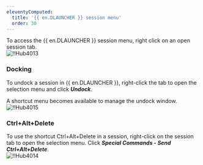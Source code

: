 ```yaml
---
eleventyComputed:
  title: '{{ en.DLAUNCHER }} session menu'
  order: 30
---
```

To access the {{ en.DLAUNCHER }} session menu, right click on an open session tab.  
![!!Hub4013](https://webdevolutions.azureedge.net/docs/en/hub/Hub4013.png) 

### Docking 

To undock a session in {{ en.DLAUNCHER }}, right-click the tab to open the selection menu and click ***Undock***.  

A shortcut menu becomes available to manage the undock window.  
![!!Hub4015](https://webdevolutions.azureedge.net/docs/en/hub/Hub4015.png) 

### Ctrl+Alt+Delete 

To use the shortcut Ctrl+Alt+Delete in a session, right-click on the session tab to open the selection menu. Click ***Special Commands - Send Ctrl+Alt+Delete***.  
![!!Hub4014](https://webdevolutions.azureedge.net/docs/en/hub/Hub4014.png) 
